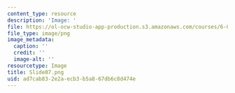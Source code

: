 ```yaml
---
content_type: resource
description: 'Image: '
file: https://ol-ocw-studio-app-production.s3.amazonaws.com/courses/6-004-computation-structures-spring-2017/ad7cab832e2aecb3b5a867db6c8d474e_Slide07.png
file_type: image/png
image_metadata:
  caption: ''
  credit: ''
  image-alt: ''
resourcetype: Image
title: Slide07.png
uid: ad7cab83-2e2a-ecb3-b5a8-67db6c8d474e
---
```

